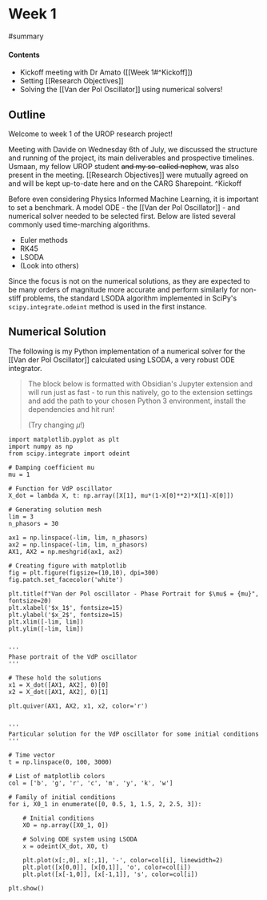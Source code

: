 # Week 1
#summary 


#### Contents
- Kickoff meeting with Dr Amato ([[Week 1#^Kickoff]])
- Setting [[Research Objectives]]
- Solving the [[Van der Pol Oscillator]] using numerical solvers!


## Outline
Welcome to week 1 of the UROP research project! 

Meeting with Davide on Wednesday 6th of July, we discussed the structure and running of the project, its main deliverables and prospective timelines. Usmaan, my fellow UROP student ~~and my so-called nephew~~, was also present in the meeting. [[Research Objectives]] were mutually agreed on and will be kept up-to-date here and on the CARG Sharepoint. ^Kickoff

Before even considering Physics Informed Machine Learning, it is important to set a benchmark. A model ODE - the [[Van der Pol Oscillator]] - and numerical solver needed to be selected first. Below are listed several commonly used time-marching algorithms.

- Euler methods
- RK45
- LSODA
- (Look into others)

Since the focus is not on the numerical solutions, as they are expected to be many orders of magnitude more accurate and perform similarly for non-stiff problems, the standard LSODA algorithm implemented in SciPy's `scipy.integrate.odeint` method is used in the first instance.

## Numerical Solution
The following is my Python implementation of a numerical solver for the [[Van der Pol Oscillator]] calculated using LSODA, a very robust ODE integrator. 
>The block below is formatted with Obsidian's Jupyter extension and will run just as fast - to run this natively, go to the extension settings and add the path to your chosen Python 3 environment, install the dependencies and hit run!
>
>(Try changing $\mu$!)

```jupyter
import matplotlib.pyplot as plt
import numpy as np
from scipy.integrate import odeint

# Damping coefficient mu
mu = 1

# Function for VdP oscillator
X_dot = lambda X, t: np.array([X[1], mu*(1-X[0]**2)*X[1]-X[0]]) 

# Generating solution mesh
lim = 3
n_phasors = 30
  
ax1 = np.linspace(-lim, lim, n_phasors)
ax2 = np.linspace(-lim, lim, n_phasors)
AX1, AX2 = np.meshgrid(ax1, ax2)

# Creating figure with matplotlib
fig = plt.figure(figsize=(10,10), dpi=300)
fig.patch.set_facecolor('white')

plt.title(f"Van der Pol oscillator - Phase Portrait for $\mu$ = {mu}", fontsize=20)
plt.xlabel('$x_1$', fontsize=15)
plt.ylabel('$x_2$', fontsize=15)
plt.xlim([-lim, lim])
plt.ylim([-lim, lim])
  

'''
Phase portrait of the VdP oscillator
'''

# These hold the solutions
x1 = X_dot([AX1, AX2], 0)[0]
x2 = X_dot([AX1, AX2], 0)[1]

plt.quiver(AX1, AX2, x1, x2, color='r')


'''
Particular solution for the VdP oscillator for some initial conditions
'''

# Time vector
t = np.linspace(0, 100, 3000)

# List of matplotlib colors
col = ['b', 'g', 'r', 'c', 'm', 'y', 'k', 'w']

# Family of initial conditions
for i, X0_1 in enumerate([0, 0.5, 1, 1.5, 2, 2.5, 3]):

	# Initial conditions
	X0 = np.array([X0_1, 0])
	
	# Solving ODE system using LSODA
	x = odeint(X_dot, X0, t)
	
	plt.plot(x[:,0], x[:,1], '-', color=col[i], linewidth=2)
	plt.plot([x[0,0]], [x[0,1]], 'o', color=col[i])
	plt.plot([x[-1,0]], [x[-1,1]], 's', color=col[i])

plt.show()
```